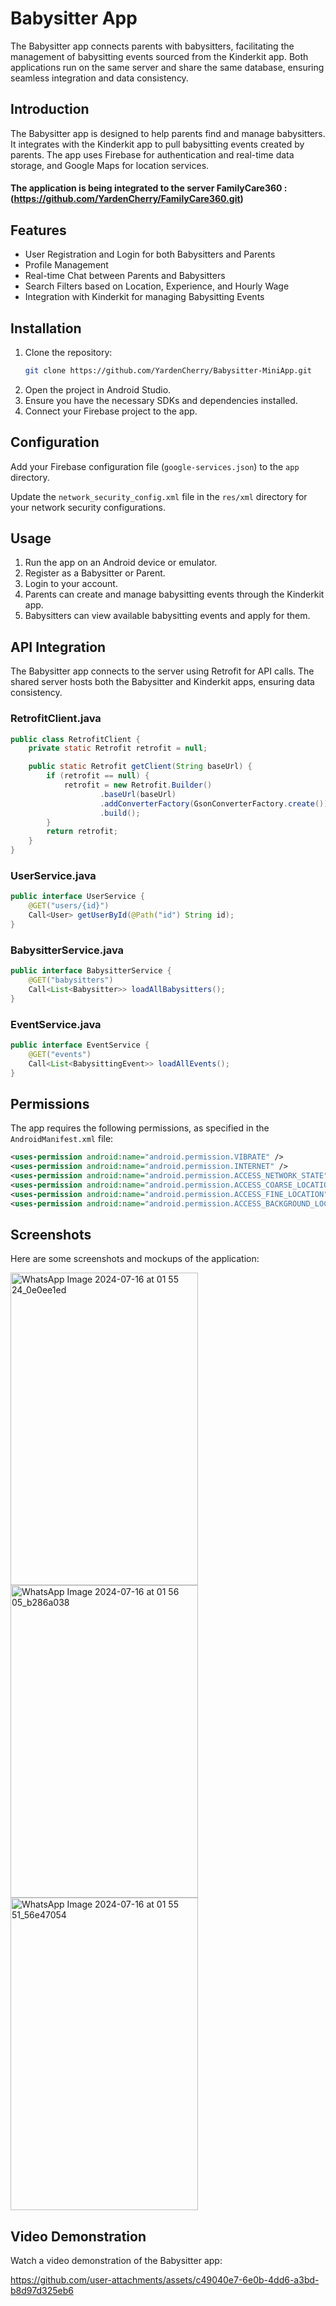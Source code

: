
# Babysitter App

The Babysitter app connects parents with babysitters, facilitating the management of babysitting events sourced from the Kinderkit app. Both applications run on the same server and share the same database, ensuring seamless integration and data consistency.

## Introduction

The Babysitter app is designed to help parents find and manage babysitters. It integrates with the Kinderkit app to pull babysitting events created by parents. The app uses Firebase for authentication and real-time data storage, and Google Maps for location services.

#### The application is being integrated to the server FamilyCare360 : (https://github.com/YardenCherry/FamilyCare360.git)


## Features

- User Registration and Login for both Babysitters and Parents
- Profile Management
- Real-time Chat between Parents and Babysitters
- Search Filters based on Location, Experience, and Hourly Wage
- Integration with Kinderkit for managing Babysitting Events

## Installation

1. Clone the repository:
   ```bash
   git clone https://github.com/YardenCherry/Babysitter-MiniApp.git
   ```
2. Open the project in Android Studio.
3. Ensure you have the necessary SDKs and dependencies installed.
4. Connect your Firebase project to the app.

## Configuration

Add your Firebase configuration file (`google-services.json`) to the `app` directory.

Update the `network_security_config.xml` file in the `res/xml` directory for your network security configurations.

## Usage

1. Run the app on an Android device or emulator.
2. Register as a Babysitter or Parent.
3. Login to your account.
4. Parents can create and manage babysitting events through the Kinderkit app.
5. Babysitters can view available babysitting events and apply for them.

## API Integration

The Babysitter app connects to the server using Retrofit for API calls. The shared server hosts both the Babysitter and Kinderkit apps, ensuring data consistency.

### RetrofitClient.java

```java
public class RetrofitClient {
    private static Retrofit retrofit = null;

    public static Retrofit getClient(String baseUrl) {
        if (retrofit == null) {
            retrofit = new Retrofit.Builder()
                    .baseUrl(baseUrl)
                    .addConverterFactory(GsonConverterFactory.create())
                    .build();
        }
        return retrofit;
    }
}
```

### UserService.java

```java
public interface UserService {
    @GET("users/{id}")
    Call<User> getUserById(@Path("id") String id);
}
```

### BabysitterService.java

```java
public interface BabysitterService {
    @GET("babysitters")
    Call<List<Babysitter>> loadAllBabysitters();
}
```

### EventService.java

```java
public interface EventService {
    @GET("events")
    Call<List<BabysittingEvent>> loadAllEvents();
}
```

## Permissions

The app requires the following permissions, as specified in the `AndroidManifest.xml` file:

```xml
<uses-permission android:name="android.permission.VIBRATE" />
<uses-permission android:name="android.permission.INTERNET" />
<uses-permission android:name="android.permission.ACCESS_NETWORK_STATE" />
<uses-permission android:name="android.permission.ACCESS_COARSE_LOCATION" />
<uses-permission android:name="android.permission.ACCESS_FINE_LOCATION" />
<uses-permission android:name="android.permission.ACCESS_BACKGROUND_LOCATION" />
```
## Screenshots

Here are some screenshots and mockups of the application:

<img src="https://github.com/user-attachments/assets/e57a0564-0f80-4c5e-b500-6c9a138b7079" alt="WhatsApp Image 2024-07-16 at 01 55 24_0e0ee1ed" width="300" height="500">

<img src="https://github.com/user-attachments/assets/25d1d49c-7def-407e-b4a4-e8a17a624993" alt="WhatsApp Image 2024-07-16 at 01 56 05_b286a038" width="300" height="500">

<img src="https://github.com/user-attachments/assets/35ffc367-dc05-4f9a-91e3-35d74c161941" alt="WhatsApp Image 2024-07-16 at 01 55 51_56e47054" width="300" height="500">

## Video Demonstration

Watch a video demonstration of the Babysitter app:

https://github.com/user-attachments/assets/c49040e7-6e0b-4dd6-a3bd-b8d97d325eb6


